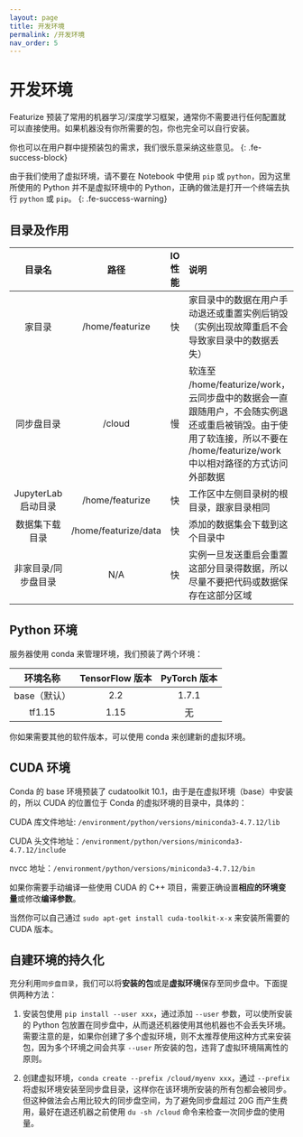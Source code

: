 ```yaml
---
layout: page
title: 开发环境
permalink: /开发环境
nav_order: 5
---
```


# 开发环境

Featurize 预装了常用的机器学习/深度学习框架，通常你不需要进行任何配置就可以直接使用。如果机器没有你所需要的包，你也完全可以自行安装。

你也可以在用户群中提预装包的需求，我们很乐意采纳这些意见。
{: .fe-success-block}

由于我们使用了虚拟环境，请不要在 Notebook 中使用 `pip` 或 `python`，因为这里所使用的 Python 并不是虚拟环境中的 Python，正确的做法是打开一个终端去执行 `python` 或 `pip`。
{: .fe-success-warning}

## 目录及作用

|   目录名        |  路径         |  IO 性能  | 说明  |
|:-------------:  | :------------------: | :------------------: | :------------------ |
|    家目录        |  /home/featurize  |  快  | 家目录中的数据在用户手动退还或重置实例后销毁（实例出现故障重启不会导致家目录中的数据丢失） |
|    同步盘目录   |  /cloud  | 慢 | 软连至 /home/featurize/work，云同步盘中的数据会一直跟随用户，不会随实例退还或重启被销毁。由于使用了软连接，所以不要在 /home/featurize/work 中以相对路径的方式访问外部数据 |
|    JupyterLab 启动目录   |  /home/featurize  | 快 |  工作区中左侧目录树的根目录，跟家目录相同 |
|    数据集下载目录   |  /home/featurize/data  | 快 | 添加的数据集会下载到这个目录中 |
|    非家目录/同步盘目录   |  N/A  | 快 | 实例一旦发送重启会重置这部分目录得数据，所以尽量不要把代码或数据保存在这部分区域  |

## Python 环境

服务器使用 conda 来管理环境，我们预装了两个环境：

|   环境名称        |  TensorFlow 版本         |  PyTorch 版本  |
|:-------------:  | :------------------: | :------------------: |
|  base（默认）     |  2.2  | 1.7.1 |
|  tf1.15     |  1.15  | 无 |

你如果需要其他的软件版本，可以使用 conda 来创建新的虚拟环境。

## CUDA 环境

Conda 的 base 环境预装了 cudatoolkit 10.1，由于是在虚拟环境（base）中安装的，所以 CUDA 的位置位于 Conda 的虚拟环境的目录中，具体的：

CUDA 库文件地址: `/environment/python/versions/miniconda3-4.7.12/lib`

CUDA 头文件地址：`/environment/python/versions/miniconda3-4.7.12/include`

nvcc 地址：`/environment/python/versions/miniconda3-4.7.12/bin`

如果你需要手动编译一些使用 CUDA 的 C++ 项目，需要正确设置**相应的环境变量**或修改**编译参数**。

当然你可以自己通过 `sudo apt-get install cuda-toolkit-x-x` 来安装所需要的 CUDA 版本。

## 自建环境的持久化

充分利用`同步盘目录`，我们可以将**安装的包**或是**虚拟环境**保存至同步盘中。下面提供两种方法：

1. 安装包使用 `pip install --user xxx`，通过添加 `--user` 参数，可以使所安装的 Python 包放置在同步盘中，从而退还机器使用其他机器也不会丢失环境。需要注意的是，如果你创建了多个虚拟环境，则不太推荐使用这种方式来安装包，因为多个环境之间会共享 `--user` 所安装的包，违背了虚拟环境隔离性的原则。

2. 创建虚拟环境，`conda create --prefix /cloud/myenv xxx`，通过 `--prefix` 将虚拟环境安装至同步盘目录，这样你在该环境所安装的所有包都会被同步。但这种做法会占用比较大的同步盘空间，为了避免同步盘超过 20G 而产生费用，最好在退还机器之前使用 `du -sh /cloud` 命令来检查一次同步盘的使用量。
